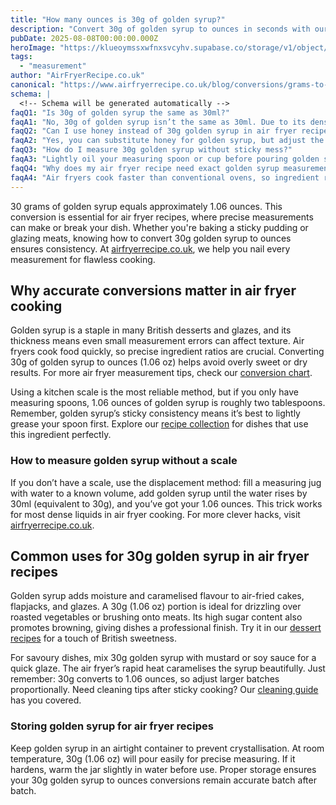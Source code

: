 ```yaml
---
title: "How many ounces is 30g of golden syrup?"
description: "Convert 30g of golden syrup to ounces in seconds with our easy guide. Perfect for air fryer recipes and baking accuracy."
pubDate: 2025-08-08T00:00:00.000Z
heroImage: "https://klueoymssxwfnxsvcyhv.supabase.co/storage/v1/object/public/Shmucket/30g-golden-syrup-to-ounces.webp"
tags:
  - "measurement"
author: "AirFryerRecipe.co.uk"
canonical: "https://www.airfryerrecipe.co.uk/blog/conversions/grams-to-ounces/30g-golden-syrup-to-ounces"
schema: |
  <!-- Schema will be generated automatically -->
faqQ1: "Is 30g of golden syrup the same as 30ml?"
faqA1: "No, 30g of golden syrup isn’t the same as 30ml. Due to its dense consistency, 30g equals roughly 22ml in volume. Weight (grams) measures mass, while millilitres measure volume. For air fryer recipes, always weigh golden syrup for accuracy."
faqQ2: "Can I use honey instead of 30g golden syrup in air fryer recipes?"
faqA2: "Yes, you can substitute honey for golden syrup, but adjust the quantity. Honey is slightly thinner, so use 28g (1 oz) instead of 30g. Note that flavour profiles differ—golden syrup has a buttery taste, while honey is floral."
faqQ3: "How do I measure 30g golden syrup without sticky mess?"
faqA3: "Lightly oil your measuring spoon or cup before pouring golden syrup. The syrup will slide off easily, giving you an accurate 30g (1.06 oz) portion. Alternatively, use a silicone spatula to scrape it cleanly into your mixing bowl."
faqQ4: "Why does my air fryer recipe need exact golden syrup measurements?"
faqA4: "Air fryers cook faster than conventional ovens, so ingredient ratios are critical. Too much syrup (over 1.06 oz) can cause burning, while too little may dry out baked goods. Precise 30g measurements ensure perfect texture and caramelisation."
---
```

<p>30 grams of golden syrup equals approximately 1.06 ounces. This conversion is essential for air fryer recipes, where precise measurements can make or break your dish. Whether you're baking a sticky pudding or glazing meats, knowing how to convert 30g golden syrup to ounces ensures consistency. At <a href=https://www.airfryerrecipe.co.uk>airfryerrecipe.co.uk</a>, we help you nail every measurement for flawless cooking.</p>  

<h2>Why accurate conversions matter in air fryer cooking</h2>  
<p>Golden syrup is a staple in many British desserts and glazes, and its thickness means even small measurement errors can affect texture. Air fryers cook food quickly, so precise ingredient ratios are crucial. Converting 30g of golden syrup to ounces (1.06 oz) helps avoid overly sweet or dry results. For more air fryer measurement tips, check our <a href=https://www.airfryerrecipe.co.uk/air-fryer-conversion-chart>conversion chart</a>.</p>  

<p>Using a kitchen scale is the most reliable method, but if you only have measuring spoons, 1.06 ounces of golden syrup is roughly two tablespoons. Remember, golden syrup’s sticky consistency means it’s best to lightly grease your spoon first. Explore our <a href=https://www.airfryerrecipe.co.uk/recipes>recipe collection</a> for dishes that use this ingredient perfectly.</p>  

<h3>How to measure golden syrup without a scale</h3>  
<p>If you don’t have a scale, use the displacement method: fill a measuring jug with water to a known volume, add golden syrup until the water rises by 30ml (equivalent to 30g), and you’ve got your 1.06 ounces. This trick works for most dense liquids in air fryer cooking. For more clever hacks, visit <a href=https://www.airfryerrecipe.co.uk>airfryerrecipe.co.uk</a>.</p>  

<h2>Common uses for 30g golden syrup in air fryer recipes</h2>  
<p>Golden syrup adds moisture and caramelised flavour to air-fried cakes, flapjacks, and glazes. A 30g (1.06 oz) portion is ideal for drizzling over roasted vegetables or brushing onto meats. Its high sugar content also promotes browning, giving dishes a professional finish. Try it in our <a href=https://www.airfryerrecipe.co.uk/recipe-category/dessert>dessert recipes</a> for a touch of British sweetness.</p>  

<p>For savoury dishes, mix 30g golden syrup with mustard or soy sauce for a quick glaze. The air fryer’s rapid heat caramelises the syrup beautifully. Just remember: 30g converts to 1.06 ounces, so adjust larger batches proportionally. Need cleaning tips after sticky cooking? Our <a href=https://www.airfryerrecipe.co.uk/air-fryer-cleaner>cleaning guide</a> has you covered.</p>  

<h3>Storing golden syrup for air fryer recipes</h3>  
<p>Keep golden syrup in an airtight container to prevent crystallisation. At room temperature, 30g (1.06 oz) will pour easily for precise measuring. If it hardens, warm the jar slightly in water before use. Proper storage ensures your 30g golden syrup to ounces conversions remain accurate batch after batch.</p>
